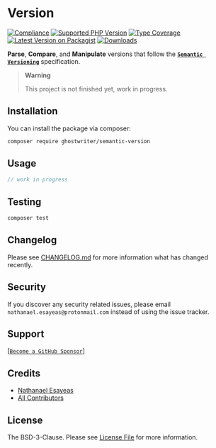 # Version

[![Compliance](https://github.com/ghostwriter/semantic-version/actions/workflows/compliance.yml/badge.svg)](https://github.com/ghostwriter/semantic-version/actions/workflows/compliance.yml)
[![Supported PHP Version](https://badgen.net/packagist/php/ghostwriter/semantic-version?color=8892bf)](https://www.php.net/supported-versions)
[![Type Coverage](https://shepherd.dev/github/ghostwriter/semantic-version/coverage.svg)](https://shepherd.dev/github/ghostwriter/semantic-version)
[![Latest Version on Packagist](https://badgen.net/packagist/v/ghostwriter/semantic-version)](https://packagist.org/packages/ghostwriter/semantic-version)
[![Downloads](https://badgen.net/packagist/dt/ghostwriter/semantic-version?color=blue)](https://packagist.org/packages/ghostwriter/semantic-version)

**Parse**, **Compare**, and **Manipulate** versions that follow the [**`Semantic Versioning`**](https://semantic-version.org/) specification.

> **Warning**
>
> This project is not finished yet, work in progress.


## Installation

You can install the package via composer:

``` bash
composer require ghostwriter/semantic-version
```

## Usage

```php
// work in progress
```

## Testing

``` bash
composer test
```

## Changelog

Please see [CHANGELOG.md](./CHANGELOG.md) for more information what has changed recently.

## Security

If you discover any security related issues, please email `nathanael.esayeas@protonmail.com` instead of using the issue tracker.

## Support

[[`Become a GitHub Sponsor`](https://github.com/sponsors/ghostwriter)]

## Credits

- [Nathanael Esayeas](https://github.com/ghostwriter)
- [All Contributors](https://github.com/ghostwriter/semantic-version/contributors)

## License

The BSD-3-Clause. Please see [License File](./LICENSE) for more information.
